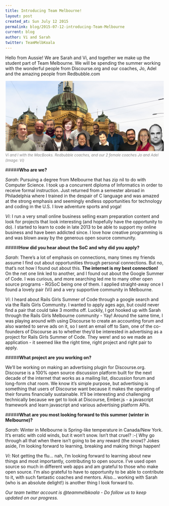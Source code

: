 ```yaml
---
title: Introducing Team Melbourne!
layout: post
created_at: Sun July 12 2015
permalink: blog/2015-07-12-introducing-Team-Melbourne
current: blog
author: Vi and Sarah
twitter: TeamMelbKoala
---
```


Hello from Aussie! We are Sarah and Vi, and together we make up the student part of Team Melbourne. We will be spending the summer working with the wonderful people from Discourse.org and our coaches, Jo, Adel and the amazing people from Redbubble.com

<img src="/img/blog/2015/introducing-team-melbourne-team.jpeg" alt="" width="600">
<font color="grey"><small><i>Vi and I with the MacBooks. Redbubble coaches, and our 2 female coaches Jo and Adel (Image: Vi)</i></small></font> 

#####**Who are we?**

*Sarah*: Pursuing a degree from Melbourne that has zip nil to do with Computer Science. I took up a concurrent diploma of Informatics in order to receive formal instruction. Just returned from a semester abroad in Philadelphia where I trained in the despair of C language and was amazed at the strong emphasis and seemingly endless opportunities for technology and coding in the U.S. I love adventure sports and yoga!

*Vi*: I run a very small online business selling exam preparation content and look for projects that look interesting (and hopefully have the opportunity to do).  I started to learn to code in late 2013 to be able to support my online business and have been addicted since.  I love how creative programming is and was blown away by the generous open source community.  


#####**How did you hear about the SoC and why did you apply?**

*Sarah*: There’s a lot of emphasis on connections, many times my friends assume I find out about opportunities through personal connections. But no, that’s not how I found out about this. **The internet is my best connection!** On the net one link led to another, and I found out about the Google Summer of Code. I was curious, and more searching led me to many other open source programs - RGSoC being one of them. I applied straight-away once I found a lovely pair (Vi) and a very supportive community in Melbourne.

*Vi*: I heard about Rails Girls Summer of Code through a google search and via the Rails Girls Community.  I wanted to apply ages ago, but could never find a pair that could take 3 months off.  Luckily, I got hooked up with Sarah through the Rails Girls Melbourne community - Yay!  Around the same time, I was playing around with using Discourse to create an accounting forum and also wanted to serve ads on it, so I sent an email off to Sam, one of the co-founders of Discourse as to whether they’d be interested in advertising as a project for Rails Girls Summer of Code.  They were! and so we made an application - it seemed like the right time, right project and right pair to apply.  

#####**What project are you working on?**

We’ll be working on making an advertising plugin for Discourse.org.  Discourse is a 100% open source discussion platform built for the next decade of the internet that works as a mailing list, discussion forum and long-form chat room.  We know it’s simple purpose, but advertising is something that users of Discourse want because it makes the operating of their forums financially sustainable.  It’ll be interesting and challenging technically because we get to look at Discourse, Ember.js - a javascript framework and learn javascript and various advertising platform APIs.

#####**What are you most looking forward to this summer (winter in Melbourne)?**

*Sarah*: Winter in Melbourne is Spring-like temperature in Canada/New York. It’s erratic with cold winds, but it won’t snow. Isn’t that cruel? :-( Why go through all that when there isn’t going to be any reward (the snow)? Jokes aside, I’m looking forward to learning, breaking and making things happen!

*Vi*: Not getting the flu… nah, I’m looking forward to learning about new things and most importantly, contributing to open source.  I’ve used open source so much in different web apps and am grateful to those who make open source.  I’m also grateful to have to opportunity to be able to contribute to it, with such fantastic coaches and mentors.  Also… working with Sarah (who is an absolute delight!) is another thing I look forward to.

*Our team twitter account is @teammelbkoala - Do follow us to keep updated on our progress.*

